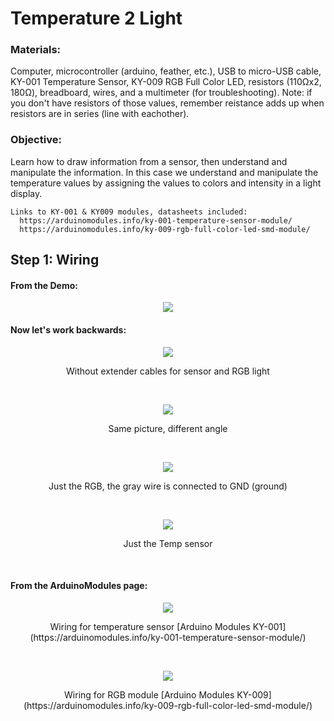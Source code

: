 # Temperature 2 Light
### Materials: 
Computer, microcontroller (arduino, feather, etc.), USB to micro-USB cable, KY-001 Temperature Sensor, KY-009 RGB Full Color LED, resistors (110Ωx2, 180Ω), breadboard, wires, and a multimeter (for troubleshooting).
Note: if you don't have resistors of those values, remember reistance adds up when resistors are in series (line with eachother).

### Objective: 
Learn how to draw information from a sensor, then understand and manipulate the information. In this case we understand and manipulate the temperature values by assigning the values to colors and intensity in a light display.
```
Links to KY-001 & KY009 modules, datasheets included:
  https://arduinomodules.info/ky-001-temperature-sensor-module/
  https://arduinomodules.info/ky-009-rgb-full-color-led-smd-module/
```
## Step 1: Wiring
#### From the Demo:
  <p align="center">
  <img src="https://user-images.githubusercontent.com/52707386/87631970-0d93bc00-c6fe-11ea-9c36-587baf8366f8.jpg">
  <br>
  
#### Now let's work backwards:
  <p align="center">
  <img src="https://user-images.githubusercontent.com/52707386/87632222-85fa7d00-c6fe-11ea-8e7e-e0cbd3abcb4e.jpg">
  </p>
  <p align="center"> Without extender cables for sensor and RGB light </p>
  <br>
  <p align="center">
  <img src="https://user-images.githubusercontent.com/52707386/87632373-e25d9c80-c6fe-11ea-80bc-eb1b4e915ce6.jpg">
  </p>
  <p align="center"> Same picture, different angle </p>
  <br>
  <p align="center">
  <img src="https://user-images.githubusercontent.com/52707386/87632925-ffdf3600-c6ff-11ea-8ad3-e608cdabcb5d.jpg">
  </p>
  <p align="center"> Just the RGB, the gray wire is connected to GND (ground) </p>
  <br>
  <p align="center">
  <img src="https://user-images.githubusercontent.com/52707386/87633090-5ba9bf00-c700-11ea-9f50-47cbe207c237.jpg">
  </p>
  <p align="center"> Just the Temp sensor </p>
  <br>
  
#### From the ArduinoModules page:
  <p align="center">
  <img src="https://arduinomodules.info/wp-content/uploads/Arduino_KY-001_Keyes_Temprerature_Sensor_connection-diagram.png">
  </p>
  <p align="center"> Wiring for temperature sensor [Arduino Modules KY-001](https://arduinomodules.info/ky-001-temperature-sensor-module/) </p>
  <br>
  <p align="center">
  <img src="https://arduinomodules.info/wp-content/uploads/Arduino_KY-009_Keyes_RGB_LED_SMD_module_connection_diagram.png">
  </p>
  <p align="center"> Wiring for RGB module [Arduino Modules KY-009](https://arduinomodules.info/ky-009-rgb-full-color-led-smd-module/) </p>
  <br>
